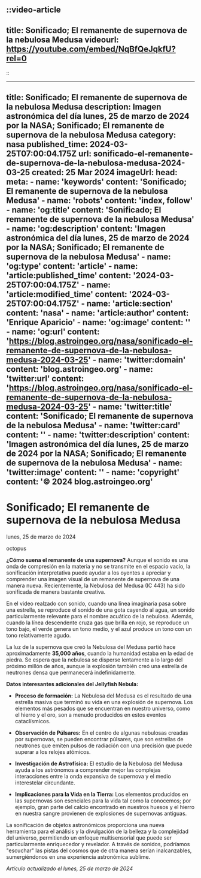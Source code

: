 ::video-article
---
title: Sonificado; El remanente de supernova de la nebulosa Medusa
videourl: https://youtube.com/embed/NqBfQeJqkfU?rel=0
---
::

---
title: Sonificado; El remanente de supernova de la nebulosa Medusa
description: Imagen astronómica del día lunes, 25 de marzo de 2024 por la NASA; Sonificado; El remanente de supernova de la nebulosa Medusa
category: nasa
published_time: 2024-03-25T07:00:04.175Z
url: sonificado-el-remanente-de-supernova-de-la-nebulosa-medusa-2024-03-25
created: 25 Mar 2024
imageUrl: 
head:
  meta:
    - name: 'keywords'
      content: 'Sonificado; El remanente de supernova de la nebulosa Medusa'
    - name: 'robots'
      content: 'index, follow'
    - name: 'og:title'
      content: 'Sonificado; El remanente de supernova de la nebulosa Medusa'
    - name: 'og:description'
      content: 'Imagen astronómica del día lunes, 25 de marzo de 2024 por la NASA; Sonificado; El remanente de supernova de la nebulosa Medusa'
    - name: 'og:type'
      content: 'article'
    - name: 'article:published_time'
      content: '2024-03-25T07:00:04.175Z'
    - name: 'article:modified_time'
      content: '2024-03-25T07:00:04.175Z'
    - name: 'article:section'
      content: 'nasa'
    - name: 'article:author'
      content: 'Enrique Aparicio'
    - name: 'og:image'
      content: ''
    - name: 'og:url'
      content: 'https://blog.astroingeo.org/nasa/sonificado-el-remanente-de-supernova-de-la-nebulosa-medusa-2024-03-25'
    - name: 'twitter:domain'
      content: 'blog.astroingeo.org'
    - name: 'twitter:url'
      content: 'https://blog.astroingeo.org/nasa/sonificado-el-remanente-de-supernova-de-la-nebulosa-medusa-2024-03-25'
    - name: 'twitter:title'
      content: 'Sonificado; El remanente de supernova de la nebulosa Medusa'
    - name: 'twitter:card'
      content: ''
    - name: 'twitter:description'
      content: 'Imagen astronómica del día lunes, 25 de marzo de 2024 por la NASA; Sonificado; El remanente de supernova de la nebulosa Medusa'
    - name: 'twitter:image'
      content: ''
    - name: 'copyright'
      content: '© 2024 blog.astroingeo.org'
---
# Sonificado; El remanente de supernova de la nebulosa Medusa
lunes, 25 de marzo de 2024

octopus

**¿Cómo suena el remanente de una supernova?** Aunque el sonido es una onda de compresión en la materia y no se transmite en el espacio vacío, la sonificación interpretativa puede ayudar a los oyentes a apreciar y comprender una imagen visual de un remanente de supernova de una manera nueva. Recientemente, la Nebulosa del Medusa (IC 443) ha sido sonificada de manera bastante creativa.

En el video realzado con sonido, cuando una línea imaginaria pasa sobre una estrella, se reproduce el sonido de una gota cayendo al agua, un sonido particularmente relevante para el nombre acuático de la nebulosa. Además, cuando la línea descendente cruza gas que brilla en rojo, se reproduce un tono bajo, el verde genera un tono medio, y el azul produce un tono con un tono relativamente agudo.

La luz de la supernova que creó la Nebulosa del Medusa partió hace aproximadamente **35,000 años**, cuando la humanidad estaba en la edad de piedra. Se espera que la nebulosa se disperse lentamente a lo largo del próximo millón de años, aunque la explosión también creó una estrella de neutrones densa que permanecerá indefinidamente.

**Datos interesantes adicionales del Jellyfish Nebula:**

- **Proceso de formación:** La Nebulosa del Medusa es el resultado de una estrella masiva que terminó su vida en una explosión de supernova. Los elementos más pesados que se encuentran en nuestro universo, como el hierro y el oro, son a menudo producidos en estos eventos cataclísmicos.

- **Observación de Púlsares:** En el centro de algunas nebulosas creadas por supernovas, se pueden encontrar púlsares, que son estrellas de neutrones que emiten pulsos de radiación con una precisión que puede superar a los relojes atómicos.

- **Investigación de Astrofísica:** El estudio de la Nebulosa del Medusa ayuda a los astrónomos a comprender mejor las complejas interacciones entre la onda expansiva de supernova y el medio interestelar circundante.

- **Implicaciones para la Vida en la Tierra:** Los elementos producidos en las supernovas son esenciales para la vida tal como la conocemos; por ejemplo, gran parte del calcio encontrado en nuestros huesos y el hierro en nuestra sangre provienen de explosiones de supernovas antiguas.

La sonificación de objetos astronómicos proporciona una nueva herramienta para el análisis y la divulgación de la belleza y la complejidad del universo, permitiendo un enfoque multisensorial que puede ser particularmente enriquecedor y revelador. A través de sonidos, podríamos "escuchar" las pistas del cosmos que de otra manera serían inalcanzables, sumergiéndonos en una experiencia astronómica sublime.

_Artículo actualizado el lunes, 25 de marzo de 2024_